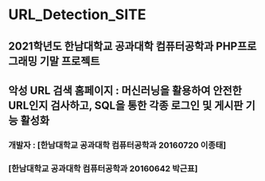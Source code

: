 # URL_Detection_SITE
## 2021학년도 한남대학교 공과대학 컴퓨터공학과 PHP프로그래밍 기말 프로젝트
## 악성 URL 검색 홈페이지 : 머신러닝을 활용하여 안전한 URL인지 검사하고, SQL을 통한 각종 로그인 및 게시판 기능 활성화
### 개발자 : [한남대학교 공과대학 컴퓨터공학과 20160720 이종태] 
###          [한남대학교 공과대학 컴퓨터공학과 20160642 박근표]
